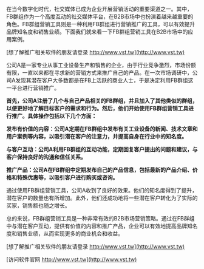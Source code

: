 在当今数字化时代，社交媒体已成为企业开展营销活动的重要渠道之一。其中，FB群组作为一个高度互动的社交媒体平台，在B2B市场中也扮演着越来越重要的角色。FB群组营销工具则是一种利用FB群组进行营销推广的工具，可以有效提升品牌知名度和销售业绩。下面我们就来看一下FB群组营销工具在B2B市场中的应用案例。

[想了解推广相关软件的朋友请登录 http://www.vst.tw](http://www.vst.tw)

公司A是一家专业从事工业设备生产和销售的企业，由于行业竞争激烈，市场份额有限，一直以来都在寻求新的营销方式来推广自己的产品。在一次市场调研中，公司A发现其潜在客户大多数都是在FB上活跃的商业人士，于是决定利用FB群组这一平台进行营销推广。

**首先，公司A注册了几个与自己产品相关的FB群组，并且加入了其他类似的群组，以便更好地了解目标客户的需求和行为。然后，他们开始使用FB群组营销工具进行推广。具体操作包括以下几个方面：**

**发布有价值的内容：公司A定期在FB群组中发布有关工业设备的新闻、技术文章和用户案例等内容，以吸引潜在客户的注意力，并提高自身在行业中的知名度。**

**与客户互动：公司A利用FB群组的互动功能，定期回复客户提出的问题和建议，与客户保持良好的沟通和信任关系。**

**推广产品：公司A在FB群组中定期发布自己的产品信息，包括最新的产品介绍、价格和特殊优惠等，以吸引客户进行购买或咨询。**

通过使用FB群组营销工具，公司A收到了良好的效果。他们的知名度得到了提升，潜在客户的数量也有所增加。此外，他们还成功地将一些潜在客户转化为了实际的买家，销售额也随之增长。

总的来说，FB群组营销工具是一种非常有效的B2B市场营销策略。通过在FB群组中与潜在客户互动，提供有价值的内容和推广产品，企业可以有效地提高品牌知名度和销售业绩，从而实现更多的商业机会和收益。

[想了解推广相关软件的朋友请登录 http://www.vst.tw](http://www.vst.tw)


[访问软件官网 http://www.vst.tw](http://www.vst.tw)
